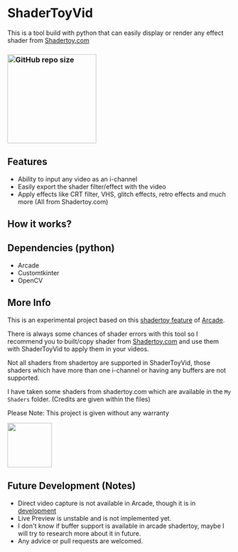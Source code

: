 # ShaderToyVid
This is a tool build with python that can easily display or render any effect shader from [Shadertoy.com](https://www.shadertoy.com/)

### [<img alt="GitHub repo size" src="https://img.shields.io/github/repo-size/Akascape/ShaderToyVid?color=9508e2&label=Source%20Code&logo=Python&logoColor=yellow&style=for-the-badge"  width="200">](https://github.com/Akascape/ShaderToyVid/archive/refs/heads/main.zip)

## Features
- Ability to input any video as an i-channel
- Easily export the shader filter/effect with the video
- Apply effects like CRT filter, VHS, glitch effects, retro effects and much more (All from Shadertoy.com)

## How it works?

## Dependencies (python)
- Arcade
- Customtkinter
- OpenCV

## More Info
This is an experimental project based on this [shadertoy feature](https://github.com/pythonarcade/arcade/blob/development/arcade/experimental/shadertoy.py) of [Arcade](https://github.com/pythonarcade/arcade). 

There is always some chances of shader errors with this tool so I recommend you to built/copy shader from [Shadertoy.com](https://www.shadertoy.com/) and use them with ShaderToyVid to apply them in your videos.

Not all shaders from shadertoy are supported in ShaderToyVid, those shaders which have more than one i-channel or having any buffers are not supported. 

I have taken some shaders from shadertoy.com which are available in the `My Shaders` folder. (Credits are given within the files)

Please Note: This project is given without any warranty

[<img src="https://img.shields.io/badge/LICENSE-MIT-informational?&color=yellow&style=for-the-badge" width="100">](https://github.com/Akascape/ShaderToyVid/blob/main/LICENSE)

## Future Development (Notes)
- Direct video capture is not available in Arcade, though it is in [development](https://github.com/pythonarcade/arcade/issues/1349)
- Live Preview is unstable and is not implemented yet.
- I don't know if buffer support is available in arcade shadertoy, maybe I will try to research more about it in future.
- Any advice or pull requests are welcomed. 
